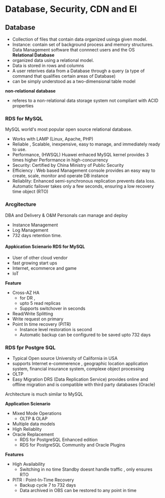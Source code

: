 # Database, Security, CDN and EI 

## Database
- Collection of files that contain data organized usinga given model. 
- Instance: contain set of background process and memory structures. Data Management software that connnect users and the OS  
**Relational Database** 
- organized data using a relational model. 
- Data is stored in rows and columns
- A user reterives data from a Database through a query (a type of command that qualifies certain areas of Database)
- can be simply understood as a two-dimensional table model

**non-relational database**
- referes to a non-relational data storage system not compliant with ACID properties

### RDS for MySQL 
MySQL world's most popular open source relational database.
- Works with LAMP (Linux, Apache, PHP)
- Reliable , Scalable, inexpensive, easy to manage, and immediately ready to use.
- Performance, (HWSQL) Huawei enhaced MySQL kernel provides 3 times higher Performance in high-concurrency 
- Security: Certified by China Ministry of Public Security 
- Efficiency : Web based Management console provides an easy way to create, scale, monitor and operate DB instance
- Reliablity: Enhanced semi-synchronous replication prevents data loss. Automatic failover takes only a few seconds, ensuring a low recovery time object (RTO)

### Arcgitecture 
DBA and Delivery & O&M Personals can manage and deploy 
- Instance Management 
- Log Management
- 732 days retention time.


#### Appkication Scienario RDS for MySQL 
- User of other cloud vendor
- fast growing start ups 
- Internet, ecommerce and game 
- IoT 


**Feature** <br>
- Cross-AZ HA 
  - for DR , 
  - upto 5 read replicas 
  - Supports switchover in seconds
- Read/Write Splitting 
- Write request on primary
- Point In time recovery (PITR) 
  - Instance level restoration is second 
  - Automatic backup can be configured to be saved upto 732 days 


### RDS fpr Postgre SQL 
- Typical Open source University of California in USA
- supports Internet e-commerence , geographic location application system, financial insurance system, complexe object processing 
- OLTP 
- Easy Migration DRS (Data Replication Service) provides online and offline migration and is compatible with third party databases (Oracle)

Architecture is much similar to MySQL 

**Application Scienario**
- Mixed Mode Operations 
  - OLTP & OLAP
- Multiple data models 
- High Reliablity
- Oracle Replacement
  - RDS for PostgreSQL Enhanced edition 
  - RDS for PostgreSQL Community and Oracle Plugins

**Features**
- High Availability
  - Switching in no time Standby doesnt handle traffic , only ensures RTO 
- PITR : Point-In-Time Recovery 
  - Backup cycle 7 to 732 days 
  - Data archived in OBS can be restored to any point in time
